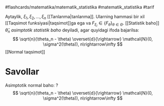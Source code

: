 
#flashcards/matematika/matematik_statistika
#matematik_statistika 
#tarif

Aytaylik, ${\xi_1, \xi_2, \ldots, \xi_n}$ [[Tanlanma|tanlanma]].
Ularning hammasi bir xil [[Taqsimot funksiyasi|taqsimot]]ga ega va ${F_{\xi_i} \in \{F_{\theta}\}_{\theta \in \Theta}}$.
[[Statistik baho]] ${\hat{\theta}_n}$ *asimptotik statistik baho* deyiladi,
agar quyidagi ifoda bajarilsa:
$$
\sqrt{n}(\theta_n - \theta) \overset{d}{\rightarrow} \mathcal{N}(0, \sigma^2(\theta)), n\rightarrow\infty
$$
[[Normal taqsimot]]

# Savollar

Asimptotik normal baho:
?
$$
\sqrt{n}(\theta_n - \theta) \overset{d}{\rightarrow} \mathcal{N}(0, \sigma^2(\theta)), n\rightarrow\infty
$$
<!--SR:!2024-05-08,3,250-->
